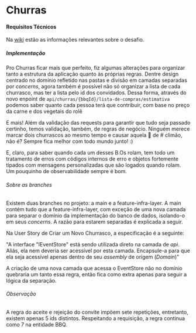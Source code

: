 # Churras

#### Requisitos Técnicos

Na [wiki](https://github.com/trinca137/trinca-challenge/wiki/Comece-por-aqui) estão as informações relevantes sobre o desafio.

##### Implementação

Pro Churras ficar mais que perfeito, fiz algumas alterações para organizar tanto a estrutura da aplicação quanto às próprias regras. Dentre design centrado no domínio refletido nas pastas e divisão em camadas separadas por *concerns*, agora também é possível não só organizar a lista de cada churrasco, mas ter a lista pelo id dos convidados. Dessa forma, através do novo enpoint de `api/churras/{bbqId}/lista-de-compras/estimativa` podemos saber quanto cada pessoa terá que contribuir, com base no preço da carne e dos vegetais do rolê

E mais! Além da validação das requests para garantir que tudo seja passado certinho, temos validação, também, de regras de negócio. Ninguém merece marcar dois churrascos ao mesmo tempo e causar aquela 🥧 de # climão, não é? Sempre fica melhor com todo mundo junto! :)

E, claro, para saber quando cada um desses B.Os rolam, tem todo um tratamento de erros com códigos internos de erro e objetos fortemente tipados com mensagens personalizadas que são logados quando rolam. Um pouquinho de observabilidade sempre é bom. 


###### Sobre as branches

Existem duas branches no projeto: a main e a feature-infra-layer. A main contém tudo que a feature-infra-layer, com exceção de uma nova camada para separar o domínio da implementação do banco de dados, isolando-o em seus *concerns*. A razão para estarem separadas é explicada a seguir. 

Na User Story de Criar um Novo Churrasco, a especificação é a seguinte:

"A interface "IEventStore" está sendo utilizada direto na camada de _api_. Aliás, ela nem deveria ser acessível por esta camada. Encapsule-a para que ela seja acessível apenas dentro de seu _assembly_ de origem (_Domain_)"

A criação de uma nova camada que acessa o EventStore não no domínio quebraria um tanto essa regra, então fica como extra apenas para seguir a lógica da separação. 


###### Observação

A regra do aceite e rejeição do convite impõem sete repetições, entretanto, existem apenas 5 ids distintos. Respeitando a requisição, a regra continua como 7 na entidade BBQ. 
